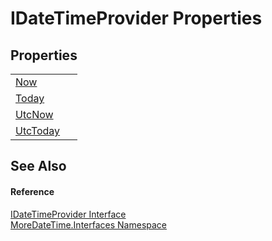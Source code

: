 # IDateTimeProvider Properties




## Properties
<table>
<tr>
<td><a href="dd046f7a-a3ee-37c0-facd-7475847167d7">Now</a></td>
<td> </td></tr>
<tr>
<td><a href="f7abaacc-22d1-f792-7a6d-7aaa3937f1b9">Today</a></td>
<td> </td></tr>
<tr>
<td><a href="b21ecec1-b604-8a85-1fc7-dbc75c1854b6">UtcNow</a></td>
<td> </td></tr>
<tr>
<td><a href="80e79d88-9bf4-76c5-c023-1d61555fa143">UtcToday</a></td>
<td> </td></tr>
</table>

## See Also


#### Reference
<a href="16c40ca5-4bdf-18a4-8467-57009bcc2401">IDateTimeProvider Interface</a>  
<a href="ef345705-d0d8-5472-d7be-04b87d131a0e">MoreDateTime.Interfaces Namespace</a>  
